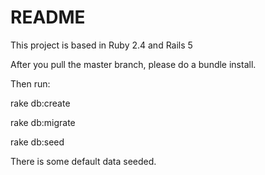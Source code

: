 # README

This project is based in Ruby 2.4 and Rails 5

After you pull the master branch, please do a bundle install.

Then run:
 
 rake db:create
 
 rake db:migrate
 
 rake db:seed
 
There is some default data seeded.
